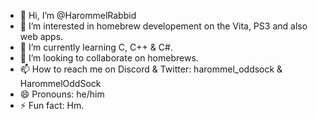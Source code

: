 - 👋 Hi, I’m @HarommelRabbid
- 👀 I’m interested in homebrew developement on the Vita, PS3 and also web apps.
- 🌱 I’m currently learning C, C++ & C#.
- 💞️ I’m looking to collaborate on homebrews.
- 📫 How to reach me on Discord & Twitter: harommel_oddsock & HarommelOddSock
- 😄 Pronouns: he/him
- ⚡ Fun fact: Hm.

<!---
HarommelRabbid/HarommelRabbid is a ✨ special ✨ repository because its `README.md` (this file) appears on your GitHub profile.
You can click the Preview link to take a look at your changes.
--->

